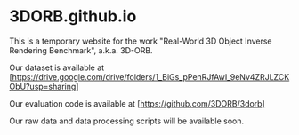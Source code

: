 # 3DORB.github.io

This is a temporary website for the work "Real-World 3D Object Inverse Rendering Benchmark", a.k.a. 3D-ORB.

Our dataset is available at [https://drive.google.com/drive/folders/1_BiGs_pPenRJfAwI_9eNv4ZRJLZCKObU?usp=sharing]

Our evaluation code is available at [https://github.com/3DORB/3dorb]

Our raw data and data processing scripts will be available soon.
